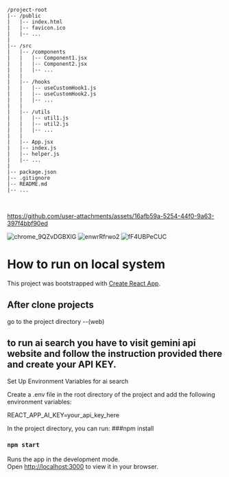```Project configuration :
/project-root
|-- /public
|   |-- index.html
|   |-- favicon.ico
|   |-- ...
|
|-- /src
|   |-- /components
|   |   |-- Component1.jsx
|   |   |-- Component2.jsx
|   |   |-- ...
|   |
|   |-- /hooks
|   |   |-- useCustomHook1.js
|   |   |-- useCustomHook2.js
|   |   |-- ...
|   |
|   |-- /utils
|   |   |-- util1.js
|   |   |-- util2.js
|   |   |-- ...
|   |
|   |-- App.jsx
|   |-- index.js
|   |-- helper.js
|   |-- ...
|
|-- package.json
|-- .gitignore
|-- README.md
|-- ...
```
<br>

https://github.com/user-attachments/assets/16afb59a-5254-44f0-9a63-397f4bbf90ed

![chrome_9QZvDGBXlG](https://github.com/user-attachments/assets/60593143-943f-4d24-acdc-f224b95d26a2)
![enwrRfrwo2](https://github.com/user-attachments/assets/be4db602-ed91-4f0c-9edc-40f7d5fb4ae9)
![fF4UBPeCUC](https://github.com/user-attachments/assets/0ba56ca6-1f63-4d98-b55c-451630c32c44)

















# How to run on local system

This project was bootstrapped with [Create React App](https://github.com/facebook/create-react-app).

## After clone projects
go to the project directory --(web)

## to run ai search you have to visit gemini api  website and follow the instruction provided there and create your API KEY.
  Set Up Environment Variables for ai search
  
Create a .env file in the root directory of the project and add the following environment variables:


 REACT_APP_AI_KEY=your_api_key_here



In the project directory, you can run:
###npm install
### `npm start`

Runs the app in the development mode.\
Open [http://localhost:3000](http://localhost:3000) to view it in your browser.








